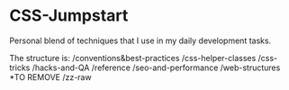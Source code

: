 CSS-Jumpstart
=============

Personal blend of techniques that I use in my daily development tasks.

The structure is:
/conventions&best-practices
/css-helper-classes
/css-tricks
/hacks-and-QA
/reference
/seo-and-performance
/web-structures *TO REMOVE
/zz-raw
